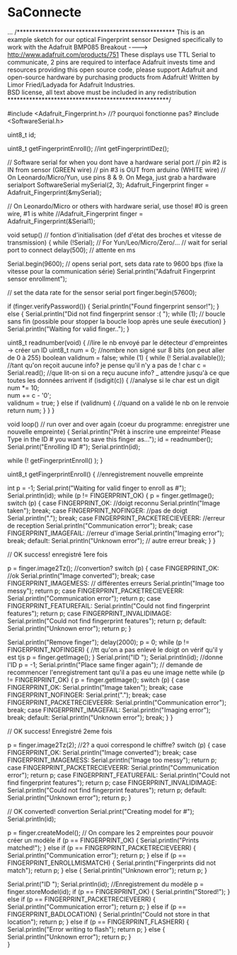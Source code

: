# SaConnecte
...
/*************************************************** 
  This is an example sketch for our optical Fingerprint sensor
  Designed specifically to work with the Adafruit BMP085 Breakout 
  ----> http://www.adafruit.com/products/751
  These displays use TTL Serial to communicate, 2 pins are required to 
  interface
  Adafruit invests time and resources providing this open source code, 
  please support Adafruit and open-source hardware by purchasing 
  products from Adafruit!
  Written by Limor Fried/Ladyada for Adafruit Industries.  
  BSD license, all text above must be included in any redistribution
 ****************************************************/

#include <Adafruit_Fingerprint.h> //? pourquoi fonctionne pas? 
#include <SoftwareSerial.h>

uint8_t id;

uint8_t getFingerprintEnroll();
//int getFingerprintIDez();

// Software serial for when you dont have a hardware serial port
// pin #2 is IN from sensor (GREEN wire)
// pin #3 is OUT from arduino  (WHITE wire)
// On Leonardo/Micro/Yun, use pins 8 & 9. On Mega, just grab a hardware serialport 
SoftwareSerial mySerial(2, 3);
Adafruit_Fingerprint finger = Adafruit_Fingerprint(&mySerial);

// On Leonardo/Micro or others with hardware serial, use those! #0 is green wire, #1 is white
//Adafruit_Fingerprint finger = Adafruit_Fingerprint(&Serial1);


void setup()        // fontion d'initialisation (def d'état des broches et vitesse de transmission)
{
  while (!Serial);  // For Yun/Leo/Micro/Zero/...   // wait for serial port to connect
  delay(500);                                       // attente en ms
  
  Serial.begin(9600);             // opens serial port, sets data rate to 9600 bps (fixe la vitesse pour la communication série)
  Serial.println("Adafruit Fingerprint sensor enrollment");

  // set the data rate for the sensor serial port
  finger.begin(57600);
  
  if (finger.verifyPassword()) {
    Serial.println("Found fingerprint sensor!");
  } else {
    Serial.println("Did not find fingerprint sensor :( ");
    while (1);  // boucle sans fin (possible pour stopper la boucle loop après une seule éxecution)
  }
  Serial.println("Waiting for valid finger..");
}

uint8_t readnumber(void) {             //lire le nb envoyé par le détecteur d'empreintes -> créer un ID
  uint8_t num = 0;                     //nombre non signé sur 8 bits (on peut aller de 0 à 255) 
  boolean validnum = false; 
  while (1) {
   while (! Serial.available());      //tant qu'on reçoit aucune info? je pense qu'il n'y a pas de !
    char c = Serial.read();            //que lit-on si on a reçu aucune info? _ attendre jusqu'à ce que toutes les données arrivent
    if (isdigit(c)) {                  //analyse si le char est un digit
       num *= 10;                      
       num += c - '0';                 
       validnum = true;
    } else if (validnum) {             //quand on a validé le nb on le renvoie
      return num;
    }
  }
}

void loop()                     // run over and over again (coeur du programme: enregistrer une nouvelle empreinte) 
{
  Serial.println("Prêt à inscrire une empreinte! Please Type in the ID # you want to save this finger as...");
  id = readnumber();
  Serial.print("Enrolling ID #");
  Serial.println(id);
  
  while (!  getFingerprintEnroll() );
}

uint8_t getFingerprintEnroll() {                  //enregistrement nouvelle empreinte
  
  int p = -1;
  Serial.print("Waiting for valid finger to enroll as #"); Serial.println(id);
  while (p != FINGERPRINT_OK) {
    p = finger.getImage();
    switch (p) {
    case FINGERPRINT_OK:                             //doigt reconnu
      Serial.println("Image taken");
      break;
    case FINGERPRINT_NOFINGER:                       //pas de doigt
      Serial.println(".");
      break;
    case FINGERPRINT_PACKETRECIEVEERR:               //erreur de reception
      Serial.println("Communication error");
      break;
    case FINGERPRINT_IMAGEFAIL:                      //erreur d'image
      Serial.println("Imaging error");
      break;
    default:
      Serial.println("Unknown error");               // autre erreur
      break;
    }
  }

  // OK success!        enregistré 1ere fois

  p = finger.image2Tz();                                 //convertion?
  switch (p) {
    case FINGERPRINT_OK:                                  //ok
      Serial.println("Image converted");
      break;
    case FINGERPRINT_IMAGEMESS:                           // différentes erreurs
      Serial.println("Image too messy");
      return p;
    case FINGERPRINT_PACKETRECIEVEERR:
      Serial.println("Communication error");
      return p;
    case FINGERPRINT_FEATUREFAIL:
      Serial.println("Could not find fingerprint features");
      return p;
    case FINGERPRINT_INVALIDIMAGE:
      Serial.println("Could not find fingerprint features");
      return p;
    default:
      Serial.println("Unknown error");
      return p;
  }
  
  
 Serial.println("Remove finger");
  delay(2000);
  p = 0;
  while (p != FINGERPRINT_NOFINGER) {                  //tt qu'on a pas enlevé le doigt on vérif qu'il y est tjs
    p = finger.getImage();
  }
  Serial.print("ID "); Serial.println(id);             //donne l'ID
  p = -1;
  Serial.println("Place same finger again");           // demande de recommencer l'enregistrement tant qu'il a pas eu une image nette
  while (p != FINGERPRINT_OK) {
    p = finger.getImage();
    switch (p) {
    case FINGERPRINT_OK:
      Serial.println("Image taken");
      break;
    case FINGERPRINT_NOFINGER:
      Serial.print(".");
      break;
    case FINGERPRINT_PACKETRECIEVEERR:
      Serial.println("Communication error");
      break;
    case FINGERPRINT_IMAGEFAIL:
      Serial.println("Imaging error");
      break;
    default:
      Serial.println("Unknown error");
      break;
    }
  } 

  // OK success!        Enregistré 2eme fois

  p = finger.image2Tz(2);  //2? a quoi correspond le chiffre?
  switch (p) {
    case FINGERPRINT_OK:
      Serial.println("Image converted");
      break;
    case FINGERPRINT_IMAGEMESS:
      Serial.println("Image too messy");
      return p;
    case FINGERPRINT_PACKETRECIEVEERR:
      Serial.println("Communication error");
      return p;
    case FINGERPRINT_FEATUREFAIL:
      Serial.println("Could not find fingerprint features");
      return p;
    case FINGERPRINT_INVALIDIMAGE:
      Serial.println("Could not find fingerprint features");
      return p;
    default:
      Serial.println("Unknown error");
      return p;
  }
  
  // OK converted!  convertion 
  Serial.print("Creating model for #");  Serial.println(id);
  
  p = finger.createModel();                                // On compare les 2 empreintes pour pouvoir créer un modèle
  if (p == FINGERPRINT_OK) {
    Serial.println("Prints matched!");
  } else if (p == FINGERPRINT_PACKETRECIEVEERR) {
    Serial.println("Communication error");
    return p;
  } else if (p == FINGERPRINT_ENROLLMISMATCH) {
    Serial.println("Fingerprints did not match");
    return p;
  } else {
    Serial.println("Unknown error");
    return p;
  }   
  
  Serial.print("ID "); Serial.println(id);                    //Enregistrement du modèle
  p = finger.storeModel(id);
  if (p == FINGERPRINT_OK) {
    Serial.println("Stored!");
  } else if (p == FINGERPRINT_PACKETRECIEVEERR) {
    Serial.println("Communication error");
    return p;
  } else if (p == FINGERPRINT_BADLOCATION) {
    Serial.println("Could not store in that location");
    return p;
  } else if (p == FINGERPRINT_FLASHERR) {
    Serial.println("Error writing to flash");
    return p;
  } else {
    Serial.println("Unknown error");
    return p;
  }   
} 
